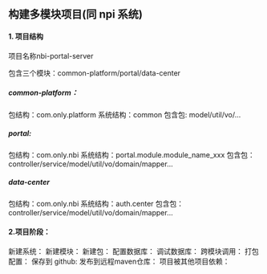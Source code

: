 ## 构建多模块项目(同 npi 系统)
#### 1. 项目结构
项目名称nbi-portal-server

包含三个模块：common-platform/portal/data-center

##### common-platform：
包结构：com.only.platform
系统结构：common
包含包: model/util/vo/...

##### portal:
包结构：com.only.nbi
系统结构：portal.module.module_name_xxx
包含包：controller/service/model/util/vo/domain/mapper...

##### data-center
包结构：com.only.nbi
系统结构：auth.center
包含包：controller/service/model/util/vo/domain/mapper...

#### 2.项目阶段：
新建系统：
新建模块：
新建包：
配置数据库：
调试数据库：
跨模块调用：
打包配置：
保存到 github:
发布到远程maven仓库：
项目被其他项目依赖：

